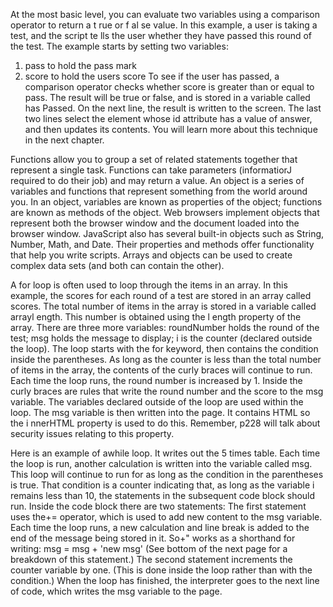 At the most basic level, you can
evaluate two variables using a
comparison operator to return a
t rue or f al se value.
In this example, a user is taking a
test, and the script te lls the user
whether they have passed this
round of the test.
The example starts by setting
two variables:
1. pass to hold the pass mark
2. score to hold the users score
To see if the user has passed,
a comparison operator checks
whether score is greater than or
equal to pass. The result will be
true or false, and is stored in
a variable called has Passed. On
the next line, the result is written
to the screen.
The last two lines select the
element whose id attribute
has a value of answer, and then
updates its contents. You will
learn more about this technique
in the next chapter.

Functions allow you to group a set of related
statements together that represent a single task.
Functions can take parameters (informatiorJ required
to do their job) and may return a value.
An object is a series of variables and functions that
represent something from the world around you.
In an object, variables are known as properties of the
object; functions are known as methods of the object.
Web browsers implement objects that represent both
the browser window and the document loaded into the
browser window.
JavaScript also has several built-in objects such as
String, Number, Math, and Date. Their properties and
methods offer functionality that help you write scripts.
Arrays and objects can be used to create complex data
sets (and both can contain the other).



A for loop is often used to loop
through the items in an array.
In this example, the scores for
each round of a test are stored in
an array called scores.
The total number of items in
the array is stored in a variable
called arrayl ength. This
number is obtained using the
l ength property of the array.
There are three more variables:
roundNumber holds the round of
the test; msg holds the message
to display; i is the counter
(declared outside the loop).
The loop starts with the for
keyword, then contains the
condition inside the parentheses.
As long as the counter is less
than the total number of items
in the array, the contents of the
curly braces will continue to
run. Each time the loop runs, the
round number is increased by 1.
Inside the curly braces are rules
that write the round number and
the score to the msg variable. The
variables declared outside of the
loop are used within the loop.
The msg variable is then written
into the page. It contains HTML
so the i nnerHTML property is
used to do this. Remember,
p228 will talk about security
issues relating to this property.


Here is an example of awhile
loop. It writes out the 5 times
table. Each time the loop is run,
another calculation is written
into the variable called msg.
This loop will continue to run
for as long as the condition in
the parentheses is true. That
condition is a counter indicating
that, as long as the variable
i remains less than 10, the
statements in the subsequent
code block should run.
Inside the code block there are
two statements:
The first statement uses the+=
operator, which is used to add
new content to the msg variable.
Each time the loop runs, a new
calculation and line break is
added to the end of the message
being stored in it. So+" works as
a shorthand for writing:
msg = msg + 'new msg'
(See bottom of the next page for
a breakdown of this statement.)
The second statement
increments the counter variable
by one. (This is done inside
the loop rather than with the
condition.)
When the loop has finished, the
interpreter goes to the next line
of code, which writes the msg
variable to the page.














